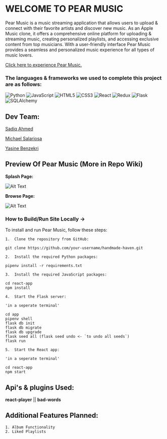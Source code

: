 # WELCOME TO PEAR MUSIC 

Pear Music is a music streaming application that allows users to upload & connect with their favorite artists and discover new music. As an Apple Music clone, it offers a comprehensive online platform for uploading & streaming music, creating personalized playlists, and accessing exclusive content from top musicians. With a user-friendly interface Pear Music provides a seamless and personalized music experience for all types of music lovers.

[Click here to experience Pear Music.](https://pearmusic.onrender.com/)

### The languages & frameworks we used to complete this project are as follows:

![Python](https://img.shields.io/badge/Python-%233776AB.svg?style=for-the-badge&logo=python&logoColor=white)
![JavaScript](https://img.shields.io/badge/javascript-%23323330.svg?style=for-the-badge&logo=javascript&logoColor=%23F7DF1E)
![HTML5](https://img.shields.io/badge/html5-%23E34F26.svg?style=for-the-badge&logo=html5&logoColor=white)
![CSS3](https://img.shields.io/badge/css3-%231572B6.svg?style=for-the-badge&logo=css3&logoColor=white)
![React](https://img.shields.io/badge/react-%2320232a.svg?style=for-the-badge&logo=react&logoColor=%2361DAFB)
![Redux](https://img.shields.io/badge/redux-%23593d88.svg?style=for-the-badge&logo=redux&logoColor=white)
![Flask](https://img.shields.io/badge/Flask-%23000.svg?style=for-the-badge&logo=flask&logoColor=white)
![SQLAlchemy](https://img.shields.io/badge/SQLAlchemy-%23FCA121.svg?style=for-the-badge&logo=sqlalchemy&logoColor=white)

## Dev Team: 

[Sadiq Ahmed](https://github.com/Sadiqaxxmed)

[Michael Salariosa](https://github.com/mike-650)

[Yasine Benzekri](https://github.com/Yasine-ben)


## Preview Of Pear Music (More in Repo Wiki) 

**Splash Page:**

![Alt Text](https://media.giphy.com/media/v1.Y2lkPTc5MGI3NjExYWE5MDg4N2ZjMTE4MTRlNGE1ZTI0ZGMzNjMyOTE0OWU0ZTI3MTc5OCZjdD1n/GKNyKPTTuFOFF7GrwH/giphy.gif)

**Browse Page:**

![Alt Text](https://media.giphy.com/media/EsBrlpQi1hjW33KUYw/giphy.gif)


### How to Build/Run Site Locally -> 
To install and run Pear Music, follow these steps:

```
1.  Clone the repository from GitHub:

git clone https://github.com/your-username/handmade-haven.git

2.  Install the required Python packages:

pipenv install -r requirements.txt

3.  Install the required JavaScript packages:

cd react-app
npm install

4.  Start the Flask server:

'in a seperate terminal'

cd app
pipenv shell
flask db init
flask db migrate
flask db upgrade
flask seed all (flask seed undo <- `to undo all seeds`)
flask run

5.  Start the React app:

'in a seperate terminal'

cd react-app
npm start
```

## Api's & plugins Used:
**react-player** || **bad-words** 
## Additional Features Planned:
```
1. Album Functionality
2. Liked Playlists
```
